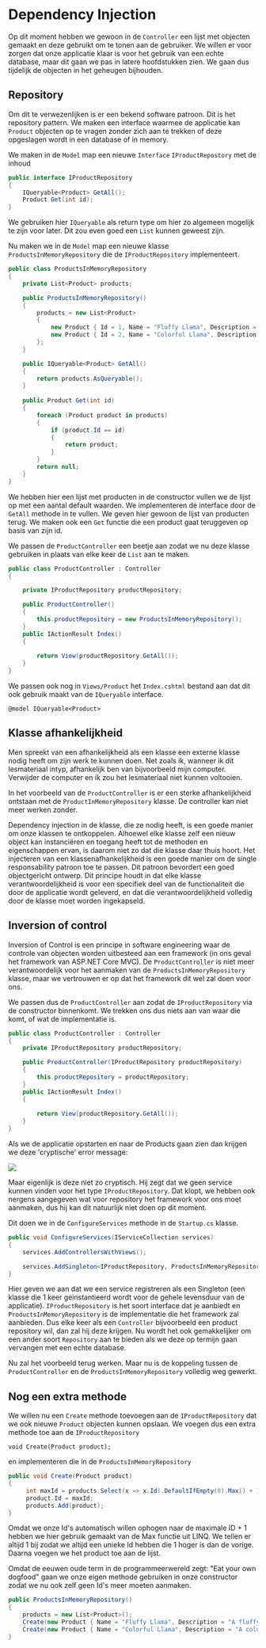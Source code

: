 # Dependency Injection

Op dit moment hebben we gewoon in de `Controller` een lijst met objecten gemaakt en deze gebruikt om te tonen aan de gebruiker. We willen er voor zorgen dat onze applicatie klaar is voor het gebruik van een echte database, maar dit gaan we pas in latere hoofdstukken zien. We gaan dus tijdelijk de objecten in het geheugen bijhouden.

## Repository

Om dit te verwezenlijken is er een bekend software patroon. Dit is het repository pattern. We maken een interface waarmee de applicatie kan `Product` objecten op te vragen zonder zich aan te trekken of deze opgeslagen wordt in een database of in memory.

We maken in de `Model` map een nieuwe `Interface` `IProductRepostory` met de inhoud

```csharp
public interface IProductRepository
{
    IQueryable<Product> GetAll();
    Product Get(int id);
}
```

We gebruiken hier `IQueryable` als return type om hier zo algemeen mogelijk te zijn voor later. Dit zou even goed een `List` kunnen geweest zijn. 

Nu maken we in de `Model` map een nieuwe klasse `ProductsInMemoryRepository` die de `IProductRepository` implementeert.

```csharp
public class ProductsInMemoryRepository
{
    private List<Product> products;

    public ProductsInMemoryRepository()
    {
        products = new List<Product>
        {
            new Product { Id = 1, Name = "Fluffy Llama", Description = "A fluffy llama that is very nice for small children", Price = 13.99M },
            new Product { Id = 2, Name = "Colorful Llama", Description = "A colorful llama that will make you warm with joy", Price = 20.99M },
        };
    }

    public IQueryable<Product> GetAll()
    {
        return products.AsQueryable();
    }
    
    public Product Get(int id)
    {
        foreach (Product product in products)
        {
            if (product.Id == id)
            {
                return product;
            }
        }
        return null;
    }
}
```

We hebben hier een lijst met producten in de constructor vullen we de lijst op met een aantal default waarden. We implementeren de interface door de `GetAll` methode in te vullen. We geven hier gewoon de lijst van producten terug. We maken ook een `Get` functie die een product gaat teruggeven op basis van zijn id.

We passen de `ProductController` een beetje aan zodat we nu deze klasse gebruiken in plaats van elke keer de `List` aan te maken.

```csharp
public class ProductController : Controller
{

    private IProductRepository productRepository;

    public ProductController()
    {
        this.productRepository = new ProductsInMemoryRepository();
    }
    public IActionResult Index()
    {
        
        return View(productRepository.GetAll());
    }
}
```

We passen ook nog in `Views/Product` het `Index.cshtml` bestand aan dat dit ook gebruik maakt van de `IQueryable` interface.

```text
@model IQueryable<Product>
```

## Klasse afhankelijkheid

Men spreekt van een afhankelijkheid als een klasse een externe klasse nodig heeft om zijn werk te kunnen doen. Net zoals ik, wanneer ik dit lesmateriaal intyp, afhankelijk ben van bijvoorbeeld mijn computer. Verwijder de computer en ik zou het lesmateriaal niet kunnen voltooien.

In het voorbeeld van de `ProductController` is er een sterke afhankelijkheid ontstaan met de `ProductInMemoryRepository` klasse. De controller kan niet meer werken zonder.

Dependency injection in de klasse, die ze nodig heeft, is een goede manier om onze klassen te ontkoppelen. Alhoewel elke klasse zelf een nieuw object kan instanciëren en toegang heeft tot de methoden en eigenschappen ervan, is daarom niet zo dat die klasse daar thuis hoort. Het injecteren van een klassenafhankelijkheid is een goede manier om de single responsability patroon toe te passen. Dit patroon bevordert een goed objectgericht ontwerp. Dit principe houdt in dat elke klasse verantwoordelijkheid is voor een specifiek deel van de functionaliteit die door de applicatie wordt geleverd, en dat die verantwoordelijkheid volledig door de klasse moet worden ingekapseld.

## Inversion of control

Inversion of Control is een principe in software engineering waar de controle van objecten worden uitbesteed aan een framework \(in ons geval het framework van ASP.NET Core MVC\). De `ProductController` is niet meer verantwoordelijk voor het aanmaken van de `ProductsInMemoryRepository` klasse, maar we vertrouwen er op dat het framework dit wel zal doen voor ons.

We passen dus de `ProductController` aan zodat de `IProductRepository` via de constructor binnenkomt. We trekken ons dus niets aan van waar die komt, of wat de implementatie is.

```csharp
public class ProductController : Controller
{
    private IProductRepository productRepository;

    public ProductController(IProductRepository productRepository)
    {
        this.productRepository = productRepository;
    }
    public IActionResult Index()
    {
        
        return View(productRepository.GetAll());
    }
}
```

Als we de applicatie opstarten en naar de Products gaan zien dan krijgen we deze 'cryptische' error message:

![](../.gitbook/assets/image%20%2846%29.png)

Maar eigenlijk is deze niet zo cryptisch. Hij zegt dat we geen service kunnen vinden voor het type `IProductRepository`. Dat klopt, we hebben ook nergens aangegeven wat voor repository het framework voor ons moet aanmaken, dus hij kan dit natuurlijk niet doen op dit moment.

Dit doen we in de `ConfigureServices` methode in de `Startup.cs` klasse.

```csharp
public void ConfigureServices(IServiceCollection services)
{
    services.AddControllersWithViews();

    services.AddSingleton<IProductRepository, ProductsInMemoryRepository>();
}
```

Hier geven we aan dat we een service registreren als een Singleton \(een klasse die 1 keer geinstantieerd wordt voor de gehele levensduur van de applicatie\). `IProductRepository` is het soort interface dat je aanbiedt en `ProductsInMemoryRepository` is de implementatie die het framework zal aanbieden. Dus elke keer als een `Controller` bijvoorbeeld een product repository wil, dan zal hij deze krijgen. Nu wordt het ook gemakkelijker om een ander soort `Repository` aan te bieden als we deze op termijn gaan vervangen met een echte database.

Nu zal het voorbeeld terug werken. Maar nu is de koppeling tussen de `ProductController` en de `ProductsInMemoryRepository` volledig weg gewerkt.

## Nog een extra methode

We willen nu een `Create` methode toevoegen aan de `IProductRepository` dat we ook nieuwe `Product` objecten kunnen opslaan. We voegen dus een extra methode toe aan de `IProductRepository`

```aspnet
void Create(Product product);
```

en implementeren die in de `ProductsInMemoryRepository` 

```csharp
public void Create(Product product)
{
     int maxId = products.Select(x => x.Id).DefaultIfEmpty(0).Max() + 1;
     product.Id = maxId;
     products.Add(product);
}
```

Omdat we onze Id's automatisch willen ophogen naar de maximale ID + 1 hebben we hier gebruik gemaakt van de Max functie uit LINQ. We tellen er altijd 1 bij zodat we altijd een unieke Id hebben die 1 hoger is dan de vorige. Daarna voegen we het product toe aan de lijst.

Omdat de eeuwen oude term in de programmeerwereld zegt: "Eat your own dogfood" gaan we onze eigen methode gebruiken in onze constructor zodat we nu ook zelf geen Id's meer moeten aanmaken.

```csharp
public ProductsInMemoryRepository()
{
    products = new List<Product>();
    Create(new Product { Name = "Fluffy Llama", Description = "A fluffy llama that is very nice for small children", Price = 13.99M });
    Create(new Product { Name = "Colorful Llama", Description = "A colorful llama that will make you warm with joy", Price = 20.99M });
}
```

